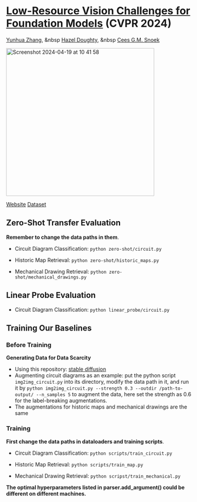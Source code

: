 # [Low-Resource Vision Challenges for Foundation Models](https://arxiv.org/pdf/2401.04716.pdf) (CVPR 2024)

[Yunhua Zhang](https://xiaobai1217.github.io/),  &nbsp  [Hazel Doughty](https://hazeldoughty.github.io/),  &nbsp  [Cees G.M. Snoek](https://www.ceessnoek.info/)

<img width="400" alt="Screenshot 2024-04-19 at 10 41 58" src="https://github.com/xiaobai1217/Low-Resource-Vision/assets/22721775/3676a97b-0052-40a5-8951-df442fcb6fe8">



[Website](https://xiaobai1217.github.io/Low-Resource-Vision/) [Dataset](https://uvaauas.figshare.com/articles/dataset/Low-Resource_Image_Transfer_Evaluation_Benchmark/25577145)

## Zero-Shot Transfer Evaluation

**Remember to change the data paths in them**. 

* Circuit Diagram Classification:
``
python zero-shot/circuit.py
``

* Historic Map Retrieval:
``
python zero-shot/historic_maps.py
``

* Mechanical Drawing Retrieval:
``
python zero-shot/mechanical_drawings.py
``

## Linear Probe Evaluation

* Circuit Diagram Classification:
``
python linear_probe/circuit.py
``

## Training Our Baselines

### Before Training
**Generating Data for Data Scarcity**

* Using this repository: [stable diffusion](https://github.com/CompVis/stable-diffusion)
* Augmenting circuit diagrams as an example: put the python script ``img2img_circuit.py`` into its directory, modify the data path in it, and run it by ``python img2img_circuit.py --strength 0.3 --outdir /path-to-output/ --n_samples 5`` to augment the data, here set the strength as 0.6 for the label-breaking augmentations.
* The augmentations for historic maps and mechanical drawings are the same

### Training

**First change the data paths in dataloaders and training scripts**. 

* Circuit Diagram Classification:
``
python scripts/train_circuit.py
``

* Historic Map Retrieval:
``
python scripts/train_map.py
``

* Mechanical Drawing Retrieval:
``
python scripst/train_mechanical.py
``

**The optimal hyperparameters listed in parser.add_argument() could be different on different machines.**
